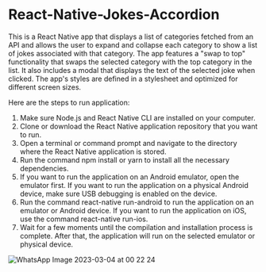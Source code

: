 ﻿# React-Native-Jokes-Accordion

This is a React Native app that displays a list of categories fetched from an API and allows the user to expand and collapse each category to show a list of jokes associated with that category. The app features a "swap to top" functionality that swaps the selected category with the top category in the list. It also includes a modal that displays the text of the selected joke when clicked. The app's styles are defined in a stylesheet and optimized for different screen sizes.

Here are the steps to run application:
1.	Make sure Node.js and React Native CLI are installed on your computer.
2.	Clone or download the React Native application repository that you want to run.
3.	Open a terminal or command prompt and navigate to the directory where the React Native application is stored.
4.	Run the command npm install or yarn to install all the necessary dependencies.
5.	If you want to run the application on an Android emulator, open the emulator first. If you want to run the application on a physical Android device, make sure USB debugging is enabled on the device.
6.	Run the command react-native run-android to run the application on an emulator or Android device. If you want to run the application on iOS, use the command react-native run-ios.
7.	Wait for a few moments until the compilation and installation process is complete. After that, the application will run on the selected emulator or physical device.



![WhatsApp Image 2023-03-04 at 00 22 24](https://user-images.githubusercontent.com/60354965/222786491-573aa338-3390-4d50-b905-65ee6f4e9ac8.jpg)

